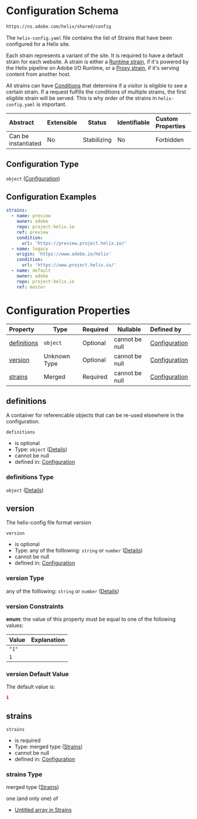 # Configuration Schema

```txt
https://ns.adobe.com/helix/shared/config
```

The `helix-config.yaml` file contains the list of Strains that have been configured for a Helix site. 

Each strain represents a variant of the site. It is required to have a default strain for each website. A strain is either a [Runtime strain](runtimestrain.md), if it's powered by the Helix pipeline on Adobe I/O Runtime, or a [Proxy strain](proxystrain.md), if it's serving content from another host.

All strains can have [Conditions](conditions.md) that determine if a visitor is eligible to see a certain strain. If a request fulfills the conditions of multiple strains, the first eligible strain will be served. This is why order of the strains in `helix-config.yaml` is important.


| Abstract            | Extensible | Status      | Identifiable | Custom Properties | Additional Properties | Access Restrictions | Defined In                                                      |
| :------------------ | ---------- | ----------- | ------------ | :---------------- | --------------------- | ------------------- | --------------------------------------------------------------- |
| Can be instantiated | No         | Stabilizing | No           | Forbidden         | Forbidden             | none                | [config.schema.json](config.schema.json "open original schema") |

## Configuration Type

`object` ([Configuration](config.md))

## Configuration Examples

```yaml
strains:
  - name: preview
    owner: adobe
    repo: project-helix.io
    ref: preview
    condition:
      url: 'https://preview.project.helix.io/'
  - name: legacy
    origin: 'https://www.adobe.io/helix'
    condition:
      url: 'https://www.project.helix.io/'
  - name: default
    owner: adobe
    repo: project-helix.io
    ref: master

```

# Configuration Properties

| Property                    | Type         | Required | Nullable       | Defined by                                                                                                                |
| :-------------------------- | ------------ | -------- | -------------- | :------------------------------------------------------------------------------------------------------------------------ |
| [definitions](#definitions) | `object`     | Optional | cannot be null | [Configuration](config-properties-definitions.md "https&#x3A;//ns.adobe.com/helix/shared/config#/properties/definitions") |
| [version](#version)         | Unknown Type | Optional | cannot be null | [Configuration](config-properties-version.md "https&#x3A;//ns.adobe.com/helix/shared/config#/properties/version")         |
| [strains](#strains)         | Merged       | Required | cannot be null | [Configuration](config-properties-strains.md "https&#x3A;//ns.adobe.com/helix/shared/strains#/properties/strains")        |

## definitions

A container for referencable objects that can be re-used elsewhere in the configuration.


`definitions`

-   is optional
-   Type: `object` ([Details](config-properties-definitions.md))
-   cannot be null
-   defined in: [Configuration](config-properties-definitions.md "https&#x3A;//ns.adobe.com/helix/shared/config#/properties/definitions")

### definitions Type

`object` ([Details](config-properties-definitions.md))

## version

The helix-config file format version


`version`

-   is optional
-   Type: any of the folllowing: `string` or `number` ([Details](config-properties-version.md))
-   cannot be null
-   defined in: [Configuration](config-properties-version.md "https&#x3A;//ns.adobe.com/helix/shared/config#/properties/version")

### version Type

any of the folllowing: `string` or `number` ([Details](config-properties-version.md))

### version Constraints

**enum**: the value of this property must be equal to one of the following values:

| Value | Explanation |
| :---- | ----------- |
| `"1"` |             |
| `1`   |             |

### version Default Value

The default value is:

```json
1
```

## strains




`strains`

-   is required
-   Type: merged type ([Strains](config-properties-strains.md))
-   cannot be null
-   defined in: [Configuration](config-properties-strains.md "https&#x3A;//ns.adobe.com/helix/shared/strains#/properties/strains")

### strains Type

merged type ([Strains](config-properties-strains.md))

one (and only one) of

-   [Untitled array in Strains](strains-oneof-0.md "check type definition")
